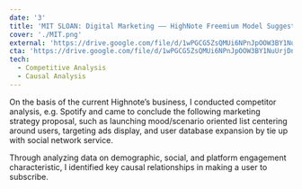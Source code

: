 ```yaml
---
date: '3'
title: 'MIT SLOAN: Digital Marketing —— HighNote Freemium Model Suggestion'
cover: './MIT.png'
external: 'https://drive.google.com/file/d/1wPGCG5ZsQMUi6NPnJpOOW3BY1NuUrjDn/view?usp=sharing'
cta: 'https://drive.google.com/file/d/1wPGCG5ZsQMUi6NPnJpOOW3BY1NuUrjDn/view?usp=sharing'
tech:
  - Competitive Analysis
  - Causal Analysis
---
```


On the basis of the current Highnote’s business, I conducted competitor analysis, e.g. Spotify and came to conclude the following marketing strategy proposal, such as launching mood/scenario oriented list centering around users, targeting ads display, and user database expansion by tie up with social network service.

Through analyzing data on demographic, social, and platform engagement characteristic, I identified key causal relationships in making a user to subscribe.
